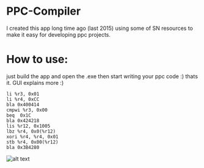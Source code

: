 # PPC-Compiler
I created this app long time ago (last 2015) using some of SN resources to make it easy for developing ppc projects.
# How to use:
just build the app and open the .exe then start writing your ppc code :) thats it. GUI explains more :)

```
li %r3, 0x01
li %r4, 0xCC
bla 0x400414
cmpwi %r3, 0x00
beq  0x1C
bla 0x424218
lis %r12, 0x1005
lbz %r4, 0x0(%r12)
xori %r4, %r4, 0x01
stb %r4, 0x00(%r12)
bla 0x3B4280
```
![alt text](https://raw.githubusercontent.com/BISOON/PPC-Compiler/master/PPC-Compiler.PNG)
